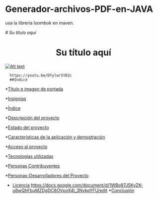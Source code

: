 ﻿# Generador-archivos-PDF-en-JAVA
usa la libreria loombok en maven.


<em> # Su título aquí </em>

<h1 align="center"> Su título aquí </h1>

<p align="left">
   
  [![Alt text](https://img.youtube.com/vi/DYylwrSYD2c/0.jpg)](https://www.youtube.com/watch?v=DYylwrSYD2c)
   
      https://youtu.be/DYylwrSYD2c
      ##Índice

*[Título e imagen de portada](#Título-e-imagen-de-portada)

*[Insignias](#insignias)

*[Índice](#índice)

*[Descripción del proyecto](#descripción-del-proyecto)

*[Estado del proyecto](#Estado-del-proyecto)

*[Características de la aplicación y demostración](#Características-de-la-aplicación-y-demostración)

*[Acceso al proyecto](#acceso-proyecto)

*[Tecnologías utilizadas](#tecnologías-utilizadas)

*[Personas Contribuyentes](#personas-contribuyentes)

*[Personas-Desarrolladores del Proyecto](#personas-desarrolladores)

* [Licencia](#licencia)
 https://docs.google.com/document/d/1WBo97J5KyZK-u8wQhFbuMZDgDC6OVpoX4I_3NykpYFU/edit
*[Conclusión](#conclusión)
 


